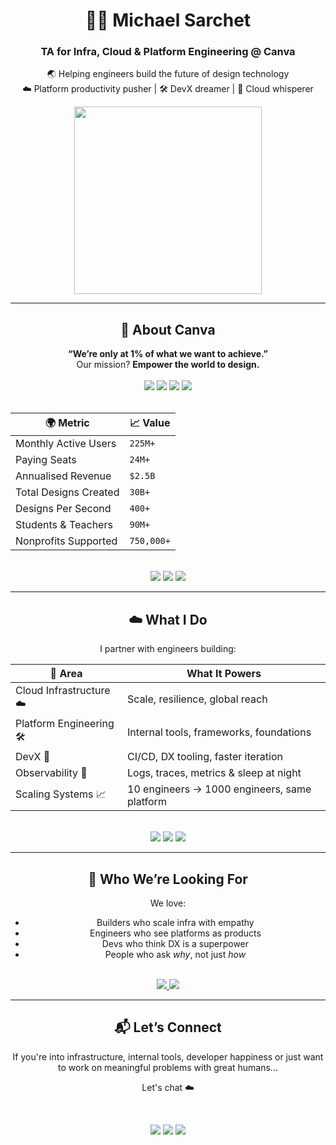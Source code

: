 <h1 align="center">🧑‍🚀 Michael Sarchet</h1>
<h3 align="center">TA for Infra, Cloud & Platform Engineering @ Canva</h3>

<div align="center">

🌏 Helping engineers build the future of design technology  
☁️ Platform productivity pusher | 🛠️ DevX dreamer | 🎯 Cloud whisperer

<img src="https://media.giphy.com/media/xTiIzJSKB4l7xTouE8/giphy.gif" width="300" />

</div>

---

## <div align="center">🎨 About Canva</div>

<div align="center">
  <strong>“We’re only at 1% of what we want to achieve.”</strong><br>
  Our mission? <strong>Empower the world to design.</strong>
</div>

<br>

<div align="center">

<img src="https://img.shields.io/badge/Founded-2012-blue?style=for-the-badge">
<img src="https://img.shields.io/badge/Launched-2013-blueviolet?style=for-the-badge">
<img src="https://img.shields.io/badge/Employees-5000+-green?style=for-the-badge">
<img src="https://img.shields.io/badge/Profitable-7+_years-success?style=for-the-badge">

</div>

<br>

<div align="center">

| 🌍 Metric | 📈 Value |
|----------|----------|
| Monthly Active Users | `225M+` |
| Paying Seats | `24M+` |
| Annualised Revenue | `$2.5B` |
| Total Designs Created | `30B+` |
| Designs Per Second | `400+` |
| Students & Teachers | `90M+` |
| Nonprofits Supported | `750,000+` |

</div>

<br>

<div align="center">
  <a href="https://www.canva.com/about/"><img src="https://img.shields.io/badge/📚%20Learn%20More-Canva's%20Story-00C4CC?style=for-the-badge"></a>
  <a href="https://www.canva.com/careers/"><img src="https://img.shields.io/badge/🚀%20Careers-Join%20Our%20Mission-purple?style=for-the-badge"></a>
  <a href="https://www.canva.com/careers/why-canva/"><img src="https://img.shields.io/badge/💞%20Our%20Values-Culture%20First-ff69b4?style=for-the-badge"></a>
</div>

---

## <div align="center">☁️ What I Do</div>

<div align="center">

I partner with engineers building:

| 🧰 Area | What It Powers |
|--------|----------------|
| Cloud Infrastructure ☁️ | Scale, resilience, global reach |
| Platform Engineering 🛠️ | Internal tools, frameworks, foundations |
| DevX 🔄 | CI/CD, DX tooling, faster iteration |
| Observability 👀 | Logs, traces, metrics & sleep at night |
| Scaling Systems 📈 | 10 engineers → 1000 engineers, same platform |

<br>

<img src="https://img.shields.io/badge/☁️%20Cloud%20Infra-GCP%2C%20AWS%2C%20Terraform-blue?style=for-the-badge">
<img src="https://img.shields.io/badge/🛠️%20Platform-Backstage%2C%20Bazel%2C%20Monorepo-purple?style=for-the-badge">
<img src="https://img.shields.io/badge/⚡%20DevX-CI/CD%2C%20DX_Tools%2C%20DX_Love-success?style=for-the-badge">

</div>

---

## <div align="center">🚀 Who We’re Looking For</div>

<div align="center">

We love:
- Builders who scale infra with empathy  
- Engineers who see platforms as products  
- Devs who think DX is a superpower  
- People who ask *why*, not just *how*

<br>

<a href="https://www.canva.com/careers/jobs/?team=engineering&specialty=platform-engineering">
  <img src="https://img.shields.io/badge/👩‍💻%20Open%20Roles-Platform%20%7C%20Infra%20%7C%20DevX-00C4CC?style=for-the-badge">
</a>
<a href="https://www.canva.com/careers/why-canva/">
  <img src="https://img.shields.io/badge/❤️%20Life%20at%20Canva-Culture%20%7C%20Benefits%20%7C%20Growth-8A2BE2?style=for-the-badge">
</a>

</div>

---

## <div align="center">📬 Let’s Connect</div>

<div align="center">

If you're into infrastructure, internal tools, developer happiness or just want to work on meaningful problems with great humans...

Let's chat ☁️

<br>

<a href="mailto:michaels@canva.com"><img src="https://img.shields.io/badge/📧%20Email-michaels@canva.com-D14836?style=for-the-badge&logo=gmail"></a>
<a href="https://www.linkedin.com/in/%F0%9F%A7%91%E2%80%8D%F0%9F%9A%80-michael-sarchet-a338b4115/"><img src="https://img.shields.io/badge/💼%20LinkedIn-Michael%20Sarchet-0077B5?style=for-the-badge&logo=linkedin"></a>
<a href="https://github.com/MikeyatCanva"><img src="https://img.shields.io/badge/👨‍💻%20GitHub-MikeyatCanva-181717?style=for-the-badge&logo=github"></a>

</div>

